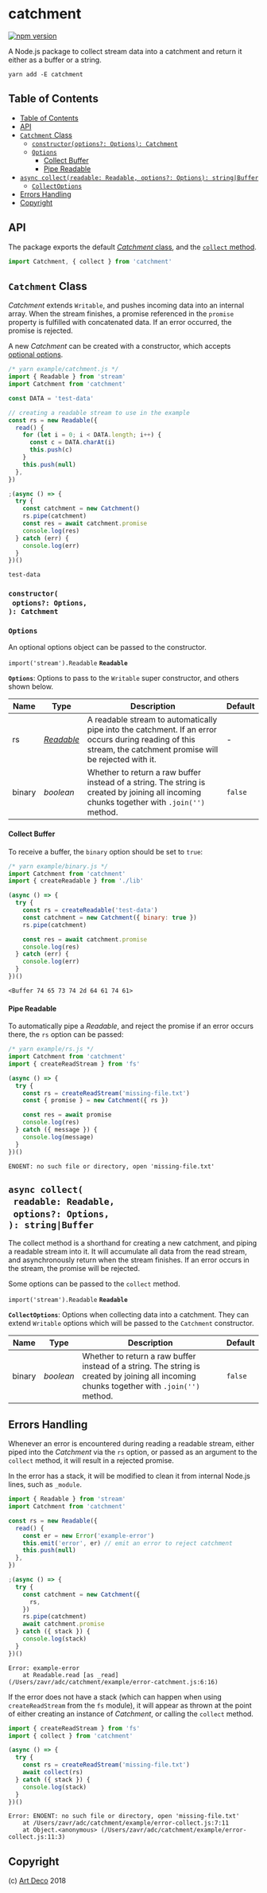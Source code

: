 # catchment

[![npm version](https://badge.fury.io/js/catchment.svg)](https://npmjs.org/package/catchment)

A Node.js package to collect stream data into a catchment and return it either as a buffer or a string.

```
yarn add -E catchment
```

## Table of Contents

- [Table of Contents](#table-of-contents)
- [API](#api)
- [`Catchment` Class](#catchment-class)
  * [`constructor(options?: Options): Catchment`](#constructoroptions-options-catchment)
  * [`Options`](#options)
    * [Collect Buffer](#collect-buffer)
    * [Pipe Readable](#pipe-readable)
- [`async collect(readable: Readable, options?: Options): string|Buffer`](#async-collectreadable-readableoptions-options-stringbuffer)
  * [`CollectOptions`](#collectoptions)
- [Errors Handling](#errors-handling)
- [Copyright](#copyright)

## API

The package exports the default [_Catchment_ class](#catchment-class), and the [`collect` method](#collect).

```js
import Catchment, { collect } from 'catchment'
```

## `Catchment` Class

_Catchment_ extends `Writable`, and pushes incoming data into an internal array. When the stream finishes, a promise referenced in the `promise` property is fulfilled with concatenated data. If an error occurred, the promise is rejected.

A new _Catchment_ can be created with a constructor, which accepts [optional options](#options).

```javascript
/* yarn example/catchment.js */
import { Readable } from 'stream'
import Catchment from 'catchment'

const DATA = 'test-data'

// creating a readable stream to use in the example
const rs = new Readable({
  read() {
    for (let i = 0; i < DATA.length; i++) {
      const c = DATA.charAt(i)
      this.push(c)
    }
    this.push(null)
  },
})

;(async () => {
  try {
    const catchment = new Catchment()
    rs.pipe(catchment)
    const res = await catchment.promise
    console.log(res)
  } catch (err) {
    console.log(err)
  }
})()
```

```
test-data
```

### `constructor(`<br/>&nbsp;&nbsp;`options?: Options,`<br/>`): Catchment`

### `Options`

An optional options object can be passed to the constructor.

`import('stream').Readable` __<a name="readable">`Readable`</a>__

__`Options`__: Options to pass to the `Writable` super constructor, and others shown below.

| Name | Type | Description | Default |
| ---- | ---- | ----------- | ------- |
| rs | [_Readable_](#readable) | A readable stream to automatically pipe into the catchment. If an error occurs during reading of this stream, the catchment promise will be rejected with it. | - |
| binary | _boolean_ | Whether to return a raw buffer instead of a string. The string is created by joining all incoming chunks together with `.join('')` method. | `false` |

#### Collect Buffer

To receive a buffer, the `binary` option should be set to `true`:

```javascript
/* yarn example/binary.js */
import Catchment from 'catchment'
import { createReadable } from './lib'

(async () => {
  try {
    const rs = createReadable('test-data')
    const catchment = new Catchment({ binary: true })
    rs.pipe(catchment)

    const res = await catchment.promise
    console.log(res)
  } catch (err) {
    console.log(err)
  }
})()
```

```
<Buffer 74 65 73 74 2d 64 61 74 61>
```

#### Pipe Readable

To automatically pipe a _Readable_, and reject the promise if an error occurs there, the `rs` option can be passed:

```js
/* yarn example/rs.js */
import Catchment from 'catchment'
import { createReadStream } from 'fs'

(async () => {
  try {
    const rs = createReadStream('missing-file.txt')
    const { promise } = new Catchment({ rs })

    const res = await promise
    console.log(res)
  } catch ({ message }) {
    console.log(message)
  }
})()
```

```
ENOENT: no such file or directory, open 'missing-file.txt'
```



## `async collect(`<br/>&nbsp;&nbsp;`readable: Readable,`<br/>&nbsp;&nbsp;`options?: Options,`<br/>`): string|Buffer`

The collect method is a shorthand for creating a new catchment, and piping a readable stream into it. It will accumulate all data from the read stream, and asynchronously return when the stream finishes. If an error occurs in the stream, the promise will be rejected.

Some options can be passed to the `collect` method.

`import('stream').Readable` __<a name="readable">`Readable`</a>__

__<a name="collectoptions">`CollectOptions`</a>__: Options when collecting data into a catchment. They can extend `Writable` options which will be passed to the `Catchment` constructor.

| Name | Type | Description | Default |
| ---- | ---- | ----------- | ------- |
| binary | _boolean_ | Whether to return a raw buffer instead of a string. The string is created by joining all incoming chunks together with `.join('')` method. | `false` |

## Errors Handling

Whenever an error is encountered during reading a readable stream, either piped into the _Catchment_ via the `rs` option, or passed as an argument to the `collect` method, it will result in a rejected promise.

In the error has a stack, it will be modified to clean it from internal Node.js lines, such as `_module`.

```js
import { Readable } from 'stream'
import Catchment from 'catchment'

const rs = new Readable({
  read() {
    const er = new Error('example-error')
    this.emit('error', er) // emit an error to reject catchment
    this.push(null)
  },
})

;(async () => {
  try {
    const catchment = new Catchment({
      rs,
    })
    rs.pipe(catchment)
    await catchment.promise
  } catch ({ stack }) {
    console.log(stack)
  }
})()
```

```
Error: example-error
    at Readable.read [as _read] (/Users/zavr/adc/catchment/example/error-catchment.js:6:16)
```

If the error does not have a stack (which can happen when using `createReadStream` from the `fs` module), it will appear as thrown at the point of either creating an instance of _Catchment_, or calling the `collect` method.

```js
import { createReadStream } from 'fs'
import { collect } from 'catchment'

(async () => {
  try {
    const rs = createReadStream('missing-file.txt')
    await collect(rs)
  } catch ({ stack }) {
    console.log(stack)
  }
})()
```

```
Error: ENOENT: no such file or directory, open 'missing-file.txt'
    at /Users/zavr/adc/catchment/example/error-collect.js:7:11
    at Object.<anonymous> (/Users/zavr/adc/catchment/example/error-collect.js:11:3)
```

## Copyright

(c) [Art Deco][1] 2018

[1]: https://artdeco.bz
